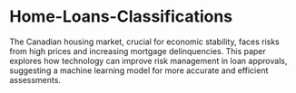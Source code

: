 # Home-Loans-Classifications
The Canadian housing market, crucial for economic stability, faces risks from high prices and increasing mortgage delinquencies. This paper explores how technology can improve risk management in loan approvals, suggesting a machine learning model for more accurate and efficient assessments.

